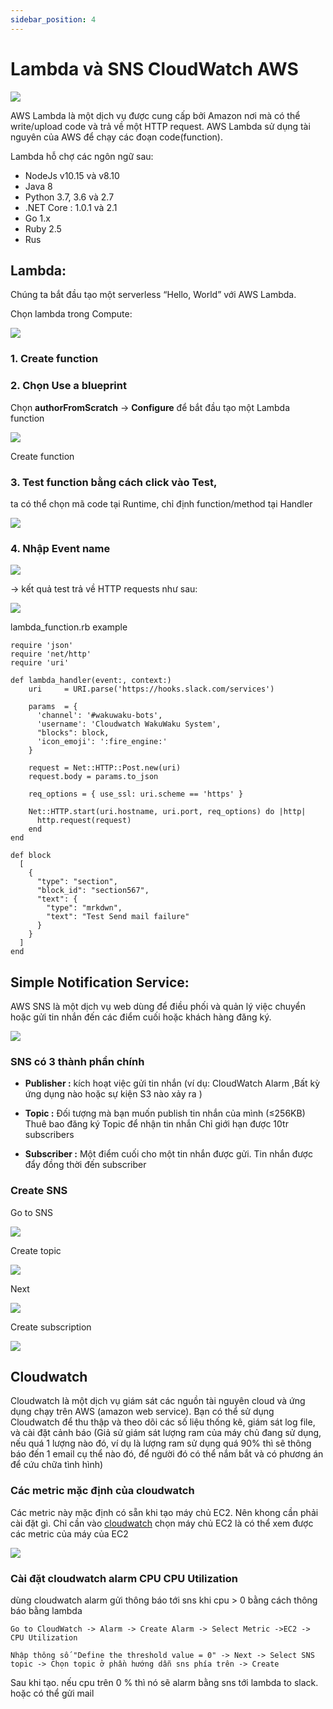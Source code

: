 ```yaml
---
sidebar_position: 4
---
```


# Lambda và SNS CloudWatch AWS

![](https://miro.medium.com/max/7724/1*_ulsaWF4LAmK0C30ziJWwA.png)

AWS Lambda là một dịch vụ được cung cấp bởi Amazon nơi mà có thể write/upload code và trả về một HTTP request. AWS Lambda sử dụng tài nguyên của AWS để chạy các đoạn code(function).

Lambda hỗ chợ các ngôn ngữ sau:

- NodeJs v10.15 và v8.10
- Java 8
- Python 3.7, 3.6 và 2.7
- .NET Core : 1.0.1 và 2.1
- Go 1.x
- Ruby 2.5
- Rus

## Lambda: 
Chúng ta bắt đầu tạo một serverless “Hello, World” với AWS Lambda.

Chọn lambda trong Compute:

![](https://labs.septeni-technology.jp/wp-content/uploads/2019/10/1-768x541.png)

### 1. Create function
### 2. Chọn Use a blueprint
Chọn **authorFromScratch** → **Configure** để bắt đầu tạo một Lambda function

![](https://lh3.googleusercontent.com/wGeWeGKeAXurSeqgkyYegSW4aKpc3Q7jHQf3AtZHM5NLFs6uZpyG6zh7vBaGm_I9wKNXo-kXVh1ARNuQIFzqEevOOz4h9kDL3ao_d-Bo7XDFTsCaBIyZvs1pdGyMmHE4FYUNt9Fw_JF0gusiW709141BhSWN0d1TBn9NrRvi8XANslP_6WfPWGDT5J4kZOtiV8xK2KmVsKKLgHq2uaWAKdLVwGpaDOfy71L2h2nDgENMZmjWPJLgsEEDoPGKizSM-Lxt0hyT0F1qcPHB_MV7bBJ8W4EGR0cd843xo0RAreEww6abBKbYgJFIv4mXdjkZ8-8PWajL3X-WamO7U9v9H3QvZh2eluAdqzKdgvTX7vL4HDN2RWMS8MSUR22e4w0iz-JMCLP8-zDPlD9u1Df7d2-u1DIa7XPQRVoB6qOfxrFz_Xmd0C8nnG_7WuGE5-aDChVyODv3TZYEPWkzuPve_mInXJtMVwh6SP-eHkTLyqn3L12KWrAbHEQoovB_36lhDzjMZw-t9a-TUBVY-P2T0q6_8XPOu_CqFdV50LT78SdfItKd-sSEP0OByuL72aACmOzt0EFX3C8Zf0H83rn1gs4wEBP0S3dnpI4h1wnoQXRDR9tvP2c24moubIseQC0-ze1Iwjk-EdwNJc-a460KzSQGSVbl47hFFkQbsSn5lWwDLYu87zeMxQSKglLe9YQ=w2716-h1498-no?authuser=0)

Create function

### 3. Test function bằng cách click vào Test, 
ta có thể chọn mã code tại Runtime, chỉ định function/method tại Handler

![](https://labs.septeni-technology.jp/wp-content/uploads/2019/10/5-1024x575.png)

### 4. Nhập Event name

![](https://labs.septeni-technology.jp/wp-content/uploads/2019/10/6-1024x608.png)

→ kết quả test trả về HTTP requests như sau:

![](https://labs.septeni-technology.jp/wp-content/uploads/2019/10/8-1024x572.png)

lambda_function.rb example

```
require 'json'
require 'net/http'
require 'uri'

def lambda_handler(event:, context:)
    uri     = URI.parse('https://hooks.slack.com/services')
    
    params  = {
      'channel': '#wakuwaku-bots',
      'username': 'Cloudwatch WakuWaku System',
      "blocks": block,
      'icon_emoji': ':fire_engine:'
    }
    
    request = Net::HTTP::Post.new(uri)
    request.body = params.to_json
    
    req_options = { use_ssl: uri.scheme == 'https' }
    
    Net::HTTP.start(uri.hostname, uri.port, req_options) do |http|
      http.request(request)
    end
end

def block
  [
    {
      "type": "section",
      "block_id": "section567",
      "text": {
        "type": "mrkdwn",
        "text": "Test Send mail failure"
      }
    }
  ]
end
```

## Simple Notification Service:
AWS SNS là một dịch vụ web dùng để điều phối và quản lý việc chuyển hoặc gửi tin nhắn đến các điểm cuối hoặc khách hàng đăng ký.

![](https://s3-ap-southeast-1.amazonaws.com/kipalog.com/p3vlq4nt9v_image.png)

### SNS có 3 thành phần chính
- **Publisher :**
kích hoạt việc gửi tin nhắn (ví dụ: CloudWatch Alarm ,Bất kỳ ứng dụng nào hoặc sự kiện S3 nào xảy ra )

- **Topic :**
Đối tượng mà bạn muốn publish tin nhắn của mình (≤256KB)
Thuê bao đăng ký Topic để nhận tin nhắn
Chỉ giới hạn được 10tr subscribers

- **Subscriber :**
Một điểm cuối cho một tin nhắn được gửi. Tin nhắn được đẩy đồng thời đến subscriber

### Create SNS
Go to SNS

![](https://lh3.googleusercontent.com/g4wTPHFdlmS2fVndcgkwiS3P_MeO-lTsGP18VB3j1wfZ7foBtbi1yM52XWK7YQSXeukmL2to-QVEOinXWWbfniTeUR15xu2VDkWC7jCN0F6y5lq3RNGM5AjB9y-rSdCG1ECJCpj2N1qqxzcDOkaatpO7D8F_Mr4Fxj6-qO9h7y8xlQ3hBfUGHogF0r_SqoYKzhqSVVlBXn66O3DOHiRgsgZHZ0YEZ5jBOk8uN__vAb63-xmJ1loT2wtX63ZpBMQdX-7u4SigZ4jW504AoxST7J0i8DJwTRD-FRmqeg3nPnbAeepS5-lPgibSjuxki3hs91IdfNNI-fMLN9NKgAw0FYjW8HtQJZiUjM70ryQa128YJ1aL4174vQOpiM_QIfQyfgraKz6cqVCqbwteiZsmQeKYoSxiPOs5dyY9jzcjUEXBRv5E5CWYSgAC6pJb-pTCybRO1e0yb0BUWrRvPDZtH6oFwhhV6QjXLk6NgiG4qcz3BZDRPGtf5L2dOwpfEIpSM8qukZ5Zwt7gvkPVCZeAY65tylqNqR1xSCIt5ekbyGJ-gnldiWKqWQ64gtluiMBWqhWZDsM_pEIWLeCwsT8R4Wwvuq7hCgJW__3zs_t7KuxtXw76l7wvvRpY2xsiHcsO9ckDAOGgGI9XpCORrwR9puh9KUJpCHvNWp9Hc8ZlFnnxgbRCAwTrskhSu4FSoxs=w2878-h1020-no?authuser=0)

Create topic

![](https://lh3.googleusercontent.com/gwFwN7da6nulvg-1lTQgZ8aKWLq7ZceuOVs9NdtC5x-YseG-2fmwqXRu4iXjz8FYpOXqPPJpqaLCE-FZYoixr4uM0dAmtakhrslf49YSYiHoCalfrafPM_WQRPOttkl8gF8Kgfrs0111VukMWK79gQFLJZONTEe6U00_zbBpaoEt4o5-77aADwZKLG-WH6Zh_dHYEjprWNigWbN17R-EwgdPtMUHJ_8VyyPVgsFj_scB3ROGTo6Ys7aF0AnMjsA9IY_V-tv2mb1EUWpzWCoQACgUg2yUyhWvjIOWaUFoxEmcFhJKiW4vB3tIuzO_5PtwSUMYwv_GTW7uONu39F24t148C1gj4aWtMkOp-v1JMbaEifgbniHO9UlfF1jPO8Y2TZl08UfdjWEKRyAPpBgFKEhnTZqx4Eh7O9hvjvX3w7cIExD63-Hlz4YGZONDxs8y6XkC7kM8MBaOoXww8v8c3uoKV-jojMwBQg51GxEpx7Llr0iUNTPY2L5506YcA_2Gt-AaABpVg10WG-46Aj91kwCRasCQmFMDSEfFPmYwSSWq8XIhMxkAJsXFYDPia58rjcqTXQmHR7yYqHZo_Je888mJ1MlGlD4H8vM56ztqGgRPjwBW_-dH56-lfRHIRvKp3SpBkg0P8dZZFIGLIrI5dGqss5DdyKkqJ57MPytGmWTMSiv_XBuk3OCBFXh-_k4=w2080-h900-no?authuser=0)

Next

![](https://lh3.googleusercontent.com/_fcDYvI17T7dhqMgsnZ3Zj2YXN0ZVFRCv9o3CuBRnph_ZeRGRxEHMBf3tZGxSFJToVn1WDWSG37U41-eDJiIFuZpMfvJzoq3qQIST5eM5dio-fX7MAJyNHc9A9rgOxK_CmjPhJqX4En-GCjNoVXD2_R4lavyyjK2r98ZbU5KdlattWNww1acD2AdzpsFJVgfmwlDXZ1T2nD5dRnSxFhQzwgIXs12Rr1GvMwfn6XfmZLFlinh9-uSEUgjd3NSbd_zbJAYjHkLFnM0UJWySRNNIDg6lzgpQ37UqkXJ__djIS-SkCINrpAGGF7LxfuydhtUlFpW7PvQR0V6b16_2Fm1bpM15r91XMTnomHoExxe18l7cu5WQ6RR6x5GlcBIpJbZxeAuBiK82lIfWr3oZa9AN0OJVdL3oa8y0Ni_2Fyfhw_pGUKBcN4kN9NANu1pqShwr2eWC77rL22YYVXTkDFuhAm_wwyAzAcuJ8jWdYUfgfjjDCuvByHagOZTs-TYy7ONtf1UQ7ZnQAU1qJdT_cRsR9v8IJs4x4xVue08ih561NU6_uocTD30XwFe9yTypHDyjIdbfmTaX85s4SXaR44BvTPJzyDIyWWx3CZF0VIqbFMyAyq9i_IRO35L1yhWWXODuULr1DTUWnaIeXP8DVEXvYP5HhLUrZ37ZEMk1OwJC34Po5tdtvyNcHMel-7gEWU=w2246-h1288-no?authuser=0)

Create subscription

![](https://lh3.googleusercontent.com/FtYY1vyjmkkMNgpEIKifBlnk0rm6s_2mdqkCwGtBAqT2txKYVNWI3ytreAtMXpOhb-AUabbLuq4KsEXkluUyb_aaUI5kK824unmr2TFKjZ0M1Mn5KHnwkFKQAbnfmYYiWKrD5vRYK6upoCQIbD2OeYDejI3X-VHDwqS7CZMuj5qmEV8bznSTuBWgP6_9bFc-9RVaB2zBEewO_CVuu40rzIR2i9NgNl73koHI76m87gsbCLm7HBfhhCYzZUU_kVP94HCUN-Aa0gtgZBDYm74ZmIMIPDj3OMWyZarqaPsRLj16F0IsptpM4rrpLeWd3nbuHTU5TRqhyAkv8AD9sdFuZh_dmxA8tgxcZI2T2qlLchwE7TFA1kwkFrJUF55m7_y9DiwFwKopGs7kEees4u0_rmr-qhouQumfhFSn-gSu5jg_lQ28Zem5i-IVIaU9aUBCjDGMkgRS_03rO6jVmq-KDrNrUhNd3MssZ_0ldu4-kvG3VRKECm5NDPqg1fnXXbXb1wRiB1Ep9Sg4_fC5oshhqm5xGQrI4Q-uLFaZJRo-G80tpZtTiSZjsjOc0c4z5t6r4h0kIUEjjH5PWSxxDhdu6bhpXcgRqyD3KgUaA-JoCKwm17LG4NPE-s9pkmVviM9gjJnsjNt84BRVXlRQ0VMH5WZUTbd1rA9nlSSCrZB0e646s8OlqWnW6qmK22lxVMs=w2102-h1178-no?authuser=0)

## Cloudwatch
Cloudwatch là một dịch vụ giám sát các nguồn tài nguyên cloud và ứng dụng chạy trên AWS (amazon web service). Bạn có thể sử dụng Cloudwatch để thu thập và theo dõi các số liệu thống kê, giám sát log file, và cài đặt cảnh báo (Giả sử giám sát lượng ram của máy chủ đang sử dụng, nếu quá 1 lượng nào đó, ví dụ là lượng ram sử dụng quá 90% thì sẽ thông báo đến 1 email cụ thể nào đó, để người đó có thể nắm bắt và có phương án để cứu chữa tình hình)

### Các metric mặc định của cloudwatch
Các metric này mặc định có sẵn khi tạo máy chủ EC2. Nên khong cần phải cài đặt gì. Chỉ cần vào [cloudwatch](https://console.aws.amazon.com/cloudwatch) chọn máy chủ EC2 là có thể xem được các metric của máy của EC2

![](https://s3-ap-southeast-1.amazonaws.com/kipalog.com/metric%20mac%20dinh1.png_eph6eedoes)

### Cài đặt cloudwatch alarm CPU CPU Utilization
dùng cloudwatch alarm gửi thông báo tới sns khi cpu > 0 bằng cách thông báo bằng lambda

`Go to CloudWatch -> Alarm -> Create Alarm -> Select Metric ->EC2 -> CPU Utilization`

`Nhập thông số "Define the threshold value = 0" -> Next -> Select SNS topic -> Chọn topic ở phần hướng dẫn sns phía trên -> Create`

Sau khi tạo. nếu cpu trên 0 % thì nó sẽ alarm bằng sns tới lambda to slack. hoặc có thể gửi mail

 